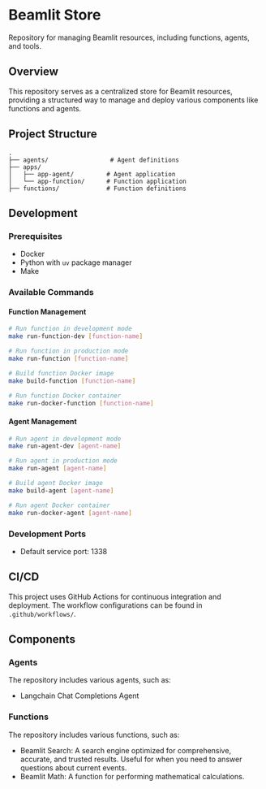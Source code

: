 # Beamlit Store

Repository for managing Beamlit resources, including functions, agents, and tools.

## Overview

This repository serves as a centralized store for Beamlit resources, providing a structured way to manage and deploy various components like functions and agents.

## Project Structure

```
.
├── agents/                 # Agent definitions
├── apps/
│   ├── app-agent/         # Agent application
│   └── app-function/      # Function application
├── functions/             # Function definitions
```

## Development

### Prerequisites

- Docker
- Python with `uv` package manager
- Make

### Available Commands

#### Function Management

```bash
# Run function in development mode
make run-function-dev [function-name]

# Run function in production mode
make run-function [function-name]

# Build function Docker image
make build-function [function-name]

# Run function Docker container
make run-docker-function [function-name]
```

#### Agent Management

```bash
# Run agent in development mode
make run-agent-dev [agent-name]

# Run agent in production mode
make run-agent [agent-name]

# Build agent Docker image
make build-agent [agent-name]

# Run agent Docker container
make run-docker-agent [agent-name]
```

### Development Ports

- Default service port: 1338

## CI/CD

This project uses GitHub Actions for continuous integration and deployment. The workflow configurations can be found in `.github/workflows/`.

## Components

### Agents

The repository includes various agents, such as:

- Langchain Chat Completions Agent

### Functions

The repository includes various functions, such as:

- Beamlit Search: A search engine optimized for comprehensive, accurate, and trusted results. Useful for when you need to answer questions about current events.
- Beamlit Math: A function for performing mathematical calculations.
